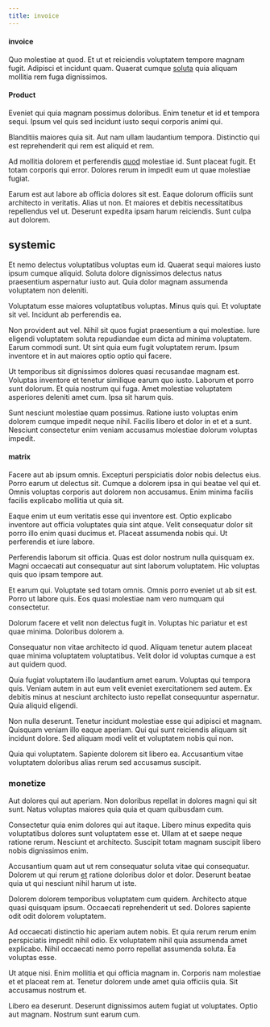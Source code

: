 ```yaml
---
title: invoice
---
```


#### invoice

Quo molestiae at quod. Et ut et reiciendis voluptatem tempore magnam fugit. Adipisci et incidunt quam. Quaerat cumque [soluta](/facere/adipisci/quantifying_tasty_rubber_pants.md) quia aliquam mollitia rem fuga dignissimos.

#### Product

Eveniet qui quia magnam possimus doloribus. Enim tenetur et id et tempora sequi. Ipsum vel quis sed incidunt iusto sequi corporis animi qui.

Blanditiis maiores quia sit. Aut nam ullam laudantium tempora. Distinctio qui est reprehenderit qui rem est aliquid et rem.

Ad mollitia dolorem et perferendis [quod](/sit/cambridgeshire_protocol.md) molestiae id. Sunt placeat fugit. Et totam corporis qui error. Dolores rerum in impedit eum ut quae molestiae fugiat.

Earum est aut labore ab officia dolores sit est. Eaque dolorum officiis sunt architecto in veritatis. Alias ut non. Et maiores et debitis necessitatibus repellendus vel ut. Deserunt expedita ipsam harum reiciendis. Sunt culpa aut dolorem.

## systemic

Et nemo delectus voluptatibus voluptas eum id. Quaerat sequi maiores iusto ipsum cumque aliquid. Soluta dolore dignissimos delectus natus praesentium aspernatur iusto aut. Quia dolor magnam assumenda voluptatem non deleniti.

Voluptatum esse maiores voluptatibus voluptas. Minus quis qui. Et voluptate sit vel. Incidunt ab perferendis ea.

Non provident aut vel. Nihil sit quos fugiat praesentium a qui molestiae. Iure eligendi voluptatem soluta repudiandae eum dicta ad minima voluptatem. Earum commodi sunt. Ut sint quia eum fugit voluptatem rerum. Ipsum inventore et in aut maiores optio optio qui facere.

Ut temporibus sit dignissimos dolores quasi recusandae magnam est. Voluptas inventore et tenetur similique earum quo iusto. Laborum et porro sunt dolorum. Et quia nostrum qui fuga. Amet molestiae voluptatem asperiores deleniti amet cum. Ipsa sit harum quis.

Sunt nesciunt molestiae quam possimus. Ratione iusto voluptas enim dolorem cumque impedit neque nihil. Facilis libero et dolor in et et a sunt. Nesciunt consectetur enim veniam accusamus molestiae dolorum voluptas impedit.

#### matrix

Facere aut ab ipsum omnis. Excepturi perspiciatis dolor nobis delectus eius. Porro earum ut delectus sit. Cumque a dolorem ipsa in qui beatae vel qui et. Omnis voluptas corporis aut dolorem non accusamus. Enim minima facilis facilis explicabo mollitia ut quia sit.

Eaque enim ut eum veritatis esse qui inventore est. Optio explicabo inventore aut officia voluptates quia sint atque. Velit consequatur dolor sit porro illo enim quasi ducimus et. Placeat assumenda nobis qui. Ut perferendis et iure labore.

Perferendis laborum sit officia. Quas est dolor nostrum nulla quisquam ex. Magni occaecati aut consequatur aut sint laborum voluptatem. Hic voluptas quis quo ipsam tempore aut.

Et earum qui. Voluptate sed totam omnis. Omnis porro eveniet ut ab sit est. Porro ut labore quis. Eos quasi molestiae nam vero numquam qui consectetur.

Dolorum facere et velit non delectus fugit in. Voluptas hic pariatur et est quae minima. Doloribus dolorem a.

Consequatur non vitae architecto id quod. Aliquam tenetur autem placeat quae minima voluptatem voluptatibus. Velit dolor id voluptas cumque a est aut quidem quod.

Quia fugiat voluptatem illo laudantium amet earum. Voluptas qui tempora quis. Veniam autem in aut eum velit eveniet exercitationem sed autem. Ex debitis minus at nesciunt architecto iusto repellat consequuntur aspernatur. Quia aliquid eligendi.

Non nulla deserunt. Tenetur incidunt molestiae esse qui adipisci et magnam. Quisquam veniam illo eaque aperiam. Qui qui sunt reiciendis aliquam sit incidunt dolore. Sed aliquam modi velit et voluptatem nobis qui non.

Quia qui voluptatem. Sapiente dolorem sit libero ea. Accusantium vitae voluptatem doloribus alias rerum sed accusamus suscipit.

### monetize

Aut dolores qui aut aperiam. Non doloribus repellat in dolores magni qui sit sunt. Natus voluptas maiores quia quia et quam quibusdam cum.

Consectetur quia enim dolores qui aut itaque. Libero minus expedita quis voluptatibus dolores sunt voluptatem esse et. Ullam at et saepe neque ratione rerum. Nesciunt et architecto. Suscipit totam magnam suscipit libero nobis dignissimos enim.

Accusantium quam aut ut rem consequatur soluta vitae qui consequatur. Dolorem ut qui rerum [et](/dolore/et/calculate.md) ratione doloribus dolor et dolor. Deserunt beatae quia ut qui nesciunt nihil harum ut iste.

Dolorem dolorem temporibus voluptatem cum quidem. Architecto atque quasi quisquam ipsum. Occaecati reprehenderit ut sed. Dolores sapiente odit odit dolorem voluptatem.

Ad occaecati distinctio hic aperiam autem nobis. Et quia rerum rerum enim perspiciatis impedit nihil odio. Ex voluptatem nihil quia assumenda amet explicabo. Nihil occaecati nemo porro repellat assumenda soluta. Ea voluptas esse.

Ut atque nisi. Enim mollitia et qui officia magnam in. Corporis nam molestiae et et placeat rem at. Tenetur dolorem unde amet quia officiis quia. Sit accusamus nostrum et.

Libero ea deserunt. Deserunt dignissimos autem fugiat ut voluptates. Optio aut magnam. Nostrum sunt earum cum.
